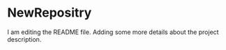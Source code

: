 # NewRepositry
I am editing the README file. Adding some more details about the project description.

